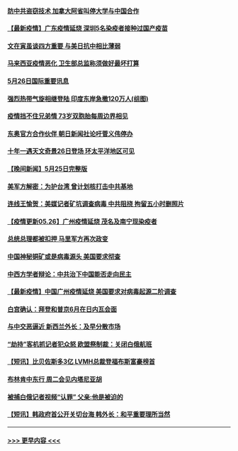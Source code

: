 #### [防中共盗窃技术 加拿大阿省叫停大学与中国合作](../pages/prog202/a103128393.md?t=05270402) 
#### [【最新疫情】广东疫情延烧 深圳5名染疫者接种过国产疫苗](../pages/prog202/a103128376.md?t=05270402) 
#### [文在寅虽谈四方重要 与美日抗中相比薄弱](../pages/prog202/a103128366.md?t=05270402) 
#### [马来西亚疫情恶化 卫生部总监称须做好最坏打算](../pages/prog202/a103128253.md?t=05270402) 
#### [5月26日国际重要讯息](../pages/prog202/a103128166.md?t=05270402) 
#### [强烈热带气旋相继登陆 印度东岸急撤120万人(组图)](../pages/prog202/a103128111.md?t=05270402) 
#### [疫情挡不住兄弟情 73岁双胞胎每周边界相见](../pages/prog202/a103128039.md?t=05270402) 
#### [东奥官方合作伙伴 朝日新闻社论吁菅义伟停办](../pages/prog202/a103128046.md?t=05270402) 
#### [十年一遇天文奇景26日登场 环太平洋地区可见](../pages/prog202/a103127895.md?t=05270402) 
#### [【晚间新闻】5月25日完整版](../pages/prog202/a103127872.md?t=05270402) 
#### [美军方解密：为护台湾 曾计划核打击中共基地](../pages/prog202/a103127017.md?t=05270402) 
#### [连线王愉贺：美媒记者矿坑调查病毒 中共阻挠 拘留五小时删照片](../pages/prog202/a103127009.md?t=05270402) 
#### [【疫情更新05.26】广州疫情延烧 茂名及南宁现染疫者](../pages/prog202/a103114528.md?t=05270402) 
#### [总统总理都被扣押 马里军方再次政变](../pages/prog202/a103127732.md?t=05270402) 
#### [中国神秘铜矿或是病毒源头 美国要求彻查](../pages/prog202/a103127717.md?t=05270402) 
#### [中西方学者辩论：中共治下中国能否走向民主](../pages/prog202/a103127715.md?t=05270402) 
#### [【最新疫情】中国广州疫情延烧 美国要求对病毒起源二阶调查](../pages/prog202/a103127548.md?t=05270402) 
#### [白宫确认：拜登和普京6月在日内瓦会面](../pages/prog202/a103127683.md?t=05270402) 
#### [与中交恶逼近 新西兰外长：及早分散市场](../pages/prog202/a103127552.md?t=05270402) 
#### [“劫持”客机抓记者犯众怒 欧盟祭制裁：关闭白俄航班](../pages/prog202/a103127568.md?t=05270402) 
#### [【短讯】比贝佐斯多3亿 LVMH总裁登福布斯富豪榜首](../pages/prog202/a103127535.md?t=05270402) 
#### [布林肯中东行 周二会见内塔尼亚胡](../pages/prog202/a103127528.md?t=05270402) 
#### [被捕白俄记者视频“认罪” 父亲:他是被迫的](../pages/prog202/a103127417.md?t=05270402) 
#### [【短讯】韩政府首公开关切台海 韩外长：和平重要理所当然](../pages/prog202/a103127448.md?t=05270402) 

----
#### [ >>> 更早内容 <<< ](../indexes/prog202-earlier.md)

